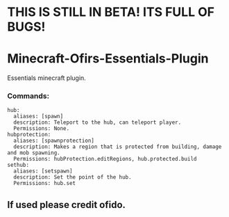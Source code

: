 # THIS IS STILL IN BETA! ITS FULL OF BUGS!
# Minecraft-Ofirs-Essentials-Plugin
Essentials minecraft plugin.

### Commands:
```
hub:
  aliases: [spawn]
  description: Teleport to the hub, can teleport player.
  Permissions: None.
hubprotection:
  aliases: [spawnprotection]
  description: Makes a region that is protected from building, damage and mob spawning.
  Permissions: hubProtection.editRegions, hub.protected.build
sethub:
  aliases: [setspawn]
  description: Set the point of the hub.
  Permissions: hub.set
```

## If used please credit ofido.